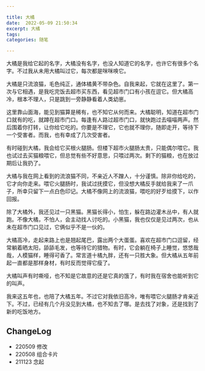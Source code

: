 ```yaml
---

title: 大橘
date:  2022-05-09 21:50:34
excerpt: 大橘
tags: 
categories: 随笔

---
```


大橘是我给它起的名字，大橘没有名字，也没人知道它的名字，也许它有很多个名字。不过我从未用大橘叫过它，每次都是咪咪唤它。

大橘是只流浪猫，毛色纯正，通体橘黄不带杂色。自我来起，它就在这里了。第一次与它相遇，是我吃完饭去超市买东西，看见超市门口有小孩在逗它。但大橘高冷，根本不理人，只是跳到一旁静静看着人类幼崽。

这里靠山面海，能见到猫算是稀有，也不知它从何而来。大橘聪明，知道在超市门口就有的吃，就蹲在超市门口。每逢有人路过超市门口，就快跑过去喵喵两声。然后围着你打转，让你给它吃的。你要是不理它，它也就不理你，随即走开，等待下一个受害者。而我，也有幸成了几次受害者。

有时碰到大橘，我会给它买根火腿肠。但楼下超市火腿肠太贵，只能偶尔喂它。我也试过去买猫粮喂它，但总觉有些不好意思，只喂过两次。剩下的猫粮，也在放过期后让我扔了。

大橘与我在网上看到的流浪猫不同，不亲近人不蹭人，十分谨慎。除非你给吃的，它才向你走来。喂它火腿肠时，我试过抚摸它，但没想大橘反手就给我来了一爪子，所幸只留下一点白色印记。大橘不像网上的流浪猫，喂吃的好歹给摸下，以作回报。

除了大橘外，我还见过一只黑猫。黑猫长得小，怕生，躲在路边灌木丛中，有人就跑。不像大橘，不怕人，会主动找人讨吃的。小黑猫，我也仅仅是见过两次，也从未在超市门口见过，它俩似乎不是一伙的。

大橘高冷，走起来路上也是翘起尾巴，露出两个大蛋蛋。喜欢在超市门口逗留，经常躺着晒太阳，舔舔毛发，也等待它的猎物。有时，它会躺在椅子上睡觉，悠悠哉哉，人模猫样，睡得可香了。常言道十橘九胖，还有一只胜大象。但大橘从五年前起一直都是那样身材，有时反而觉得它瘦了。

大橘叫声有时嘶哑，也不知是它故意的还是它真的饿了，有时我在宿舍也能听到它的叫声。

我来这五年也，也陪了大橘五年。不过它对我依旧高冷，唯有喂它火腿肠才肯亲近下。不过，已经有几个月没见到大橘，也不知去了哪。是去找了对象，还是找到了新的吃饭地方。

## ChangeLog
- 220509 修改
- 220508 组合卡片
- 211123 念起

